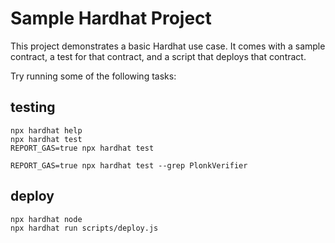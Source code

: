 # Sample Hardhat Project

This project demonstrates a basic Hardhat use case. It comes with a sample contract, a test for that contract, and a script that deploys that contract.

Try running some of the following tasks:

## testing

```shell
npx hardhat help
npx hardhat test
REPORT_GAS=true npx hardhat test

REPORT_GAS=true npx hardhat test --grep PlonkVerifier
```

## deploy

```sh
npx hardhat node
npx hardhat run scripts/deploy.js
```
